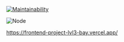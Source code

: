 [![Maintainability](https://api.codeclimate.com/v1/badges/2c31bda163eca9fa6335/maintainability)](https://codeclimate.com/github/sandraLbdv/frontend-project-lvl3/maintainability)

![Node](https://github.com/sandraLbdv/frontend-project-lvl3/workflows/Node/badge.svg)

https://frontend-project-lvl3-bay.vercel.app/
